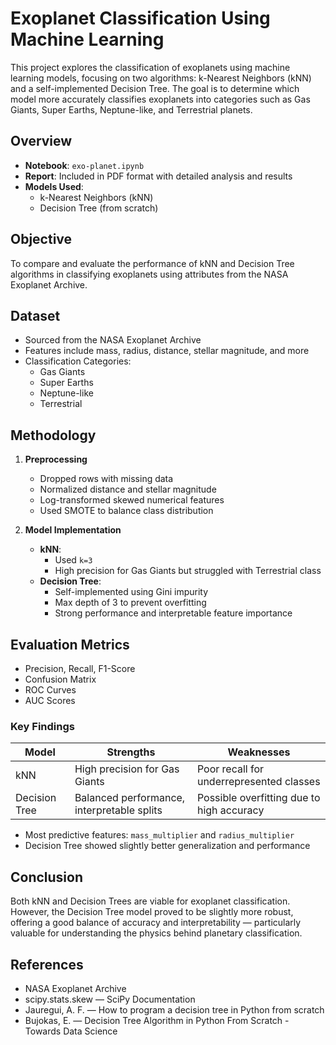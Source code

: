 # Exoplanet Classification Using Machine Learning

This project explores the classification of exoplanets using machine learning models, focusing on two algorithms: k-Nearest Neighbors (kNN) and a self-implemented Decision Tree. The goal is to determine which model more accurately classifies exoplanets into categories such as Gas Giants, Super Earths, Neptune-like, and Terrestrial planets.

## Overview

- **Notebook**: `exo-planet.ipynb`
- **Report**: Included in PDF format with detailed analysis and results
- **Models Used**:
  - k-Nearest Neighbors (kNN)
  - Decision Tree (from scratch)

## Objective

To compare and evaluate the performance of kNN and Decision Tree algorithms in classifying exoplanets using attributes from the NASA Exoplanet Archive.

## Dataset

- Sourced from the NASA Exoplanet Archive
- Features include mass, radius, distance, stellar magnitude, and more
- Classification Categories:
  - Gas Giants
  - Super Earths
  - Neptune-like
  - Terrestrial

## Methodology

1. **Preprocessing**
   - Dropped rows with missing data
   - Normalized distance and stellar magnitude
   - Log-transformed skewed numerical features
   - Used SMOTE to balance class distribution

2. **Model Implementation**
   - **kNN**:
     - Used `k=3`
     - High precision for Gas Giants but struggled with Terrestrial class
   - **Decision Tree**:
     - Self-implemented using Gini impurity
     - Max depth of 3 to prevent overfitting
     - Strong performance and interpretable feature importance

## Evaluation Metrics

- Precision, Recall, F1-Score
- Confusion Matrix
- ROC Curves
- AUC Scores

### Key Findings

| Model        | Strengths                                   | Weaknesses                                  |
|--------------|---------------------------------------------|----------------------------------------------|
| kNN          | High precision for Gas Giants               | Poor recall for underrepresented classes     |
| Decision Tree| Balanced performance, interpretable splits  | Possible overfitting due to high accuracy    |

- Most predictive features: `mass_multiplier` and `radius_multiplier`
- Decision Tree showed slightly better generalization and performance

## Conclusion

Both kNN and Decision Trees are viable for exoplanet classification. However, the Decision Tree model proved to be slightly more robust, offering a good balance of accuracy and interpretability — particularly valuable for understanding the physics behind planetary classification.

## References

- NASA Exoplanet Archive  
- scipy.stats.skew — SciPy Documentation  
- Jauregui, A. F. — How to program a decision tree in Python from scratch  
- Bujokas, E. — Decision Tree Algorithm in Python From Scratch - Towards Data Science

































